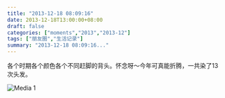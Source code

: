 ```yaml
---
title: "2013-12-18 08:09:16"
date: 2013-12-18T13:00:00+08:00
draft: false
categories: ["moments","2013","2013-12"]
tags: ["朋友圈","生活记录"]
summary: "2013-12-18 08:09:16..."
---
```


各个时期各个颜色各个不同赶脚的背头。怀念呀～今年可真能折腾，一共染了13次头发。

![Media 1](/Moments/photos/2013-12-18/201312180809160.jpg)
